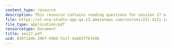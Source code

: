 ```yaml
---
content_type: resource
description: This resource contains reading questions for session 17 of the course.
file: https://ol-ocw-studio-app-qa.s3.amazonaws.com/courses/21l-423j-introduction-to-anglo-american-folk-music-fall-2005/856f1ade20bfb9bb51cf4ab837fb7e9b_ses17.pdf
file_type: application/pdf
resourcetype: Document
title: ses17.pdf
uid: 856f1ade-20bf-b9bb-51cf-4ab837fb7e9b
---
```

